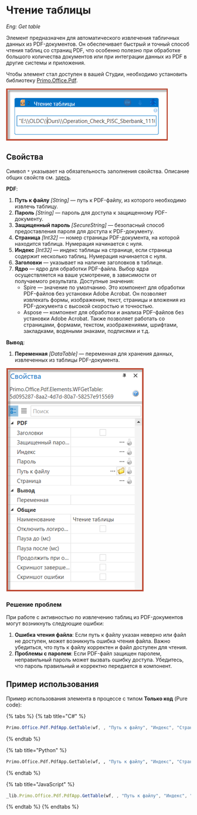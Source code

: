 # Чтение таблицы

*Eng: Get table*

Элемент предназначен для автоматического извлечения табличных данных из PDF-документов. Он обеспечивает быстрый и точный способ чтения таблиц со страниц PDF, что особенно полезно при обработке большого количества документов или при интеграции данных из PDF в другие системы и приложения.

Чтобы элемент стал доступен в вашей Студии, необходимо установить библиотеку [Primo.Office.Pdf](https://docs.primo-rpa.ru/primo-rpa/g_elements/el_extra/els_pdf).

![](<../../../.gitbook/assets1/gettable.png>)

## Свойства
Символ `*` указывает на обязательность заполнения свойства. Описание общих свойств см. [здесь](https://docs.primo-rpa.ru/primo-rpa/primo-studio/process/elements#svoistva-elementa).

**PDF**:

1. **Путь к файлу** *[String]* — путь к PDF-файлу, из которого необходимо извлечь таблицу.
1. **Пароль** *[String]* — пароль для доступа к защищенному PDF-документу.
1. **Защищенный пароль** *[SecureString]* — безопасный способ предоставления пароля для доступа к PDF-документу.
1. **Страница** *[Int32]* — номер страницы PDF-документа, на которой находится таблица. Нумерация начинается с нуля.
1. **Индекс** *[Int32]* — индекс таблицы на странице, если страница содержит несколько таблиц. Нумерация начинается с нуля. 
1. **Заголовки** — указывает на наличие заголовков в таблице.
1. **Ядро** — ядро для обработки PDF-файла. Выбор ядра осуществляется на ваше усмотрение, в зависимости от получаемого результата. Доступные значения:
   * Spire — значение по умолчанию. Это компонент для обработки PDF-файлов без установки Adobe Acrobat. Он позволяет извлекать формы, изображения, текст, страницы и вложения из PDF-документа с высокой скоростью и точностью.
   * Aspose — компонент для обработки и анализа PDF-файлов без установки Adobe Acrobat. Также позволяет работать со страницами, формами, текстом, изображениями, шрифтами, закладками, водяными знаками, подписями и т.д. 

**Вывод**:

1. **Переменная** *[DataTable]* — переменная для хранения данных, извлеченных из таблицы PDF-документа.
   

![](<../../../.gitbook/assets1/gettable2.png>)


### Решение проблем
При работе с активностью по извлечению таблиц из PDF-документов могут возникнуть следующие ошибки:

1. **Ошибка чтения файла**: Если путь к файлу указан неверно или файл не доступен, может возникнуть ошибка чтения файла. Важно убедиться, что путь к файлу корректен и файл доступен для чтения.
2. **Проблемы с паролем**: Если PDF-файл защищен паролем, неправильный пароль может вызвать ошибку доступа. Убедитесь, что пароль правильный и корректно передается в компонент.

## Пример использования

Пример использования элемента в процессе с типом **Только код** (Pure code):

{% tabs %}
{% tab title="C#" %}
```csharp
Primo.Office.Pdf.PdfApp.GetTable(wf, , "Путь к файлу", "Индекс", "Страница", "Заголовки", "Пароль");
```
{% endtab %}

{% tab title="Python" %}
```python
Primo.Office.Pdf.PdfApp.GetTable(wf, , "Путь к файлу", "Индекс", "Страница", "Заголовки", "Пароль");
```
{% endtab %}

{% tab title="JavaScript" %}
```javascript
_lib.Primo.Office.Pdf.PdfApp.GetTable(wf, , "Путь к файлу", "Индекс", "Страница", "Заголовки", "Пароль");
```
{% endtab %}
{% endtabs %}

